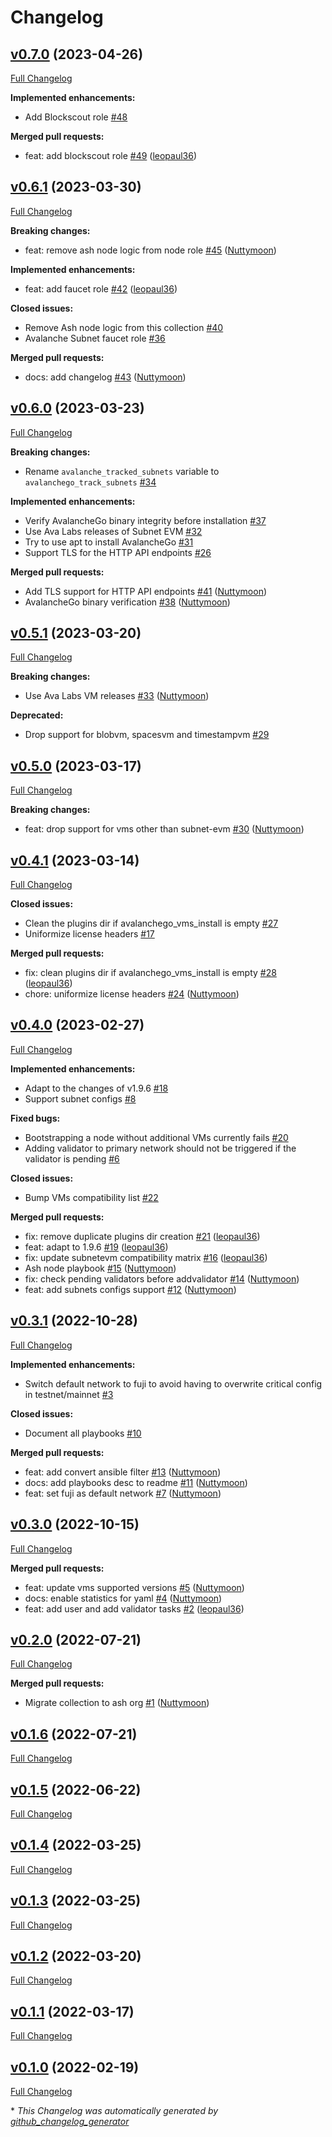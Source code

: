 # Changelog

## [v0.7.0](https://github.com/AshAvalanche/ansible-avalanche-collection/tree/v0.7.0) (2023-04-26)

[Full Changelog](https://github.com/AshAvalanche/ansible-avalanche-collection/compare/v0.6.1...v0.7.0)

**Implemented enhancements:**

- Add Blockscout role [\#48](https://github.com/AshAvalanche/ansible-avalanche-collection/issues/48)

**Merged pull requests:**

- feat: add blockscout role [\#49](https://github.com/AshAvalanche/ansible-avalanche-collection/pull/49) ([leopaul36](https://github.com/leopaul36))

## [v0.6.1](https://github.com/AshAvalanche/ansible-avalanche-collection/tree/v0.6.1) (2023-03-30)

[Full Changelog](https://github.com/AshAvalanche/ansible-avalanche-collection/compare/v0.6.0...v0.6.1)

**Breaking changes:**

- feat: remove ash node logic from node role [\#45](https://github.com/AshAvalanche/ansible-avalanche-collection/pull/45) ([Nuttymoon](https://github.com/Nuttymoon))

**Implemented enhancements:**

- feat: add faucet role [\#42](https://github.com/AshAvalanche/ansible-avalanche-collection/pull/42) ([leopaul36](https://github.com/leopaul36))

**Closed issues:**

- Remove Ash node logic from this collection [\#40](https://github.com/AshAvalanche/ansible-avalanche-collection/issues/40)
- Avalanche Subnet faucet role [\#36](https://github.com/AshAvalanche/ansible-avalanche-collection/issues/36)

**Merged pull requests:**

- docs: add changelog [\#43](https://github.com/AshAvalanche/ansible-avalanche-collection/pull/43) ([Nuttymoon](https://github.com/Nuttymoon))

## [v0.6.0](https://github.com/AshAvalanche/ansible-avalanche-collection/tree/v0.6.0) (2023-03-23)

[Full Changelog](https://github.com/AshAvalanche/ansible-avalanche-collection/compare/v0.5.1...v0.6.0)

**Breaking changes:**

- Rename `avalanche_tracked_subnets` variable to `avalanchego_track_subnets` [\#34](https://github.com/AshAvalanche/ansible-avalanche-collection/issues/34)

**Implemented enhancements:**

- Verify AvalancheGo binary integrity before installation [\#37](https://github.com/AshAvalanche/ansible-avalanche-collection/issues/37)
- Use Ava Labs releases of Subnet EVM [\#32](https://github.com/AshAvalanche/ansible-avalanche-collection/issues/32)
- Try to use apt to install AvalancheGo [\#31](https://github.com/AshAvalanche/ansible-avalanche-collection/issues/31)
- Support TLS for the HTTP API endpoints [\#26](https://github.com/AshAvalanche/ansible-avalanche-collection/issues/26)

**Merged pull requests:**

- Add TLS support for HTTP API endpoints [\#41](https://github.com/AshAvalanche/ansible-avalanche-collection/pull/41) ([Nuttymoon](https://github.com/Nuttymoon))
- AvalancheGo binary verification [\#38](https://github.com/AshAvalanche/ansible-avalanche-collection/pull/38) ([Nuttymoon](https://github.com/Nuttymoon))

## [v0.5.1](https://github.com/AshAvalanche/ansible-avalanche-collection/tree/v0.5.1) (2023-03-20)

[Full Changelog](https://github.com/AshAvalanche/ansible-avalanche-collection/compare/v0.5.0...v0.5.1)

**Breaking changes:**

- Use Ava Labs VM releases [\#33](https://github.com/AshAvalanche/ansible-avalanche-collection/pull/33) ([Nuttymoon](https://github.com/Nuttymoon))

**Deprecated:**

- Drop support for blobvm, spacesvm and timestampvm [\#29](https://github.com/AshAvalanche/ansible-avalanche-collection/issues/29)

## [v0.5.0](https://github.com/AshAvalanche/ansible-avalanche-collection/tree/v0.5.0) (2023-03-17)

[Full Changelog](https://github.com/AshAvalanche/ansible-avalanche-collection/compare/v0.4.1...v0.5.0)

**Breaking changes:**

- feat: drop support for vms other than subnet-evm [\#30](https://github.com/AshAvalanche/ansible-avalanche-collection/pull/30) ([Nuttymoon](https://github.com/Nuttymoon))

## [v0.4.1](https://github.com/AshAvalanche/ansible-avalanche-collection/tree/v0.4.1) (2023-03-14)

[Full Changelog](https://github.com/AshAvalanche/ansible-avalanche-collection/compare/v0.4.0...v0.4.1)

**Closed issues:**

- Clean the plugins dir if avalanchego\_vms\_install is empty [\#27](https://github.com/AshAvalanche/ansible-avalanche-collection/issues/27)
- Uniformize license headers [\#17](https://github.com/AshAvalanche/ansible-avalanche-collection/issues/17)

**Merged pull requests:**

- fix: clean plugins dir if avalanchego\_vms\_install is empty [\#28](https://github.com/AshAvalanche/ansible-avalanche-collection/pull/28) ([leopaul36](https://github.com/leopaul36))
- chore: uniformize license headers [\#24](https://github.com/AshAvalanche/ansible-avalanche-collection/pull/24) ([Nuttymoon](https://github.com/Nuttymoon))

## [v0.4.0](https://github.com/AshAvalanche/ansible-avalanche-collection/tree/v0.4.0) (2023-02-27)

[Full Changelog](https://github.com/AshAvalanche/ansible-avalanche-collection/compare/v0.3.1...v0.4.0)

**Implemented enhancements:**

- Adapt to the changes of v1.9.6 [\#18](https://github.com/AshAvalanche/ansible-avalanche-collection/issues/18)
- Support subnet configs [\#8](https://github.com/AshAvalanche/ansible-avalanche-collection/issues/8)

**Fixed bugs:**

- Bootstrapping a node without additional VMs currently fails [\#20](https://github.com/AshAvalanche/ansible-avalanche-collection/issues/20)
- Adding validator to primary network should not be triggered if the validator is pending [\#6](https://github.com/AshAvalanche/ansible-avalanche-collection/issues/6)

**Closed issues:**

- Bump VMs compatibility list [\#22](https://github.com/AshAvalanche/ansible-avalanche-collection/issues/22)

**Merged pull requests:**

- fix: remove duplicate plugins dir creation [\#21](https://github.com/AshAvalanche/ansible-avalanche-collection/pull/21) ([leopaul36](https://github.com/leopaul36))
- feat: adapt to 1.9.6 [\#19](https://github.com/AshAvalanche/ansible-avalanche-collection/pull/19) ([leopaul36](https://github.com/leopaul36))
- fix: update subnetevm compatibility matrix [\#16](https://github.com/AshAvalanche/ansible-avalanche-collection/pull/16) ([leopaul36](https://github.com/leopaul36))
- Ash node playbook [\#15](https://github.com/AshAvalanche/ansible-avalanche-collection/pull/15) ([Nuttymoon](https://github.com/Nuttymoon))
- fix: check pending validators before addvalidator [\#14](https://github.com/AshAvalanche/ansible-avalanche-collection/pull/14) ([Nuttymoon](https://github.com/Nuttymoon))
- feat: add subnets configs support [\#12](https://github.com/AshAvalanche/ansible-avalanche-collection/pull/12) ([Nuttymoon](https://github.com/Nuttymoon))

## [v0.3.1](https://github.com/AshAvalanche/ansible-avalanche-collection/tree/v0.3.1) (2022-10-28)

[Full Changelog](https://github.com/AshAvalanche/ansible-avalanche-collection/compare/v0.3.0...v0.3.1)

**Implemented enhancements:**

- Switch default network to fuji to avoid having to overwrite critical config in testnet/mainnet [\#3](https://github.com/AshAvalanche/ansible-avalanche-collection/issues/3)

**Closed issues:**

- Document all playbooks [\#10](https://github.com/AshAvalanche/ansible-avalanche-collection/issues/10)

**Merged pull requests:**

- feat: add convert ansible filter [\#13](https://github.com/AshAvalanche/ansible-avalanche-collection/pull/13) ([Nuttymoon](https://github.com/Nuttymoon))
- docs: add playbooks desc to readme [\#11](https://github.com/AshAvalanche/ansible-avalanche-collection/pull/11) ([Nuttymoon](https://github.com/Nuttymoon))
- feat: set fuji as default network [\#7](https://github.com/AshAvalanche/ansible-avalanche-collection/pull/7) ([Nuttymoon](https://github.com/Nuttymoon))

## [v0.3.0](https://github.com/AshAvalanche/ansible-avalanche-collection/tree/v0.3.0) (2022-10-15)

[Full Changelog](https://github.com/AshAvalanche/ansible-avalanche-collection/compare/v0.2.0...v0.3.0)

**Merged pull requests:**

- feat: update vms supported versions [\#5](https://github.com/AshAvalanche/ansible-avalanche-collection/pull/5) ([Nuttymoon](https://github.com/Nuttymoon))
- docs: enable statistics for yaml [\#4](https://github.com/AshAvalanche/ansible-avalanche-collection/pull/4) ([Nuttymoon](https://github.com/Nuttymoon))
- feat: add user and add validator tasks [\#2](https://github.com/AshAvalanche/ansible-avalanche-collection/pull/2) ([leopaul36](https://github.com/leopaul36))

## [v0.2.0](https://github.com/AshAvalanche/ansible-avalanche-collection/tree/v0.2.0) (2022-07-21)

[Full Changelog](https://github.com/AshAvalanche/ansible-avalanche-collection/compare/v0.1.6...v0.2.0)

**Merged pull requests:**

- Migrate collection to ash org [\#1](https://github.com/AshAvalanche/ansible-avalanche-collection/pull/1) ([Nuttymoon](https://github.com/Nuttymoon))

## [v0.1.6](https://github.com/AshAvalanche/ansible-avalanche-collection/tree/v0.1.6) (2022-07-21)

[Full Changelog](https://github.com/AshAvalanche/ansible-avalanche-collection/compare/v0.1.5...v0.1.6)

## [v0.1.5](https://github.com/AshAvalanche/ansible-avalanche-collection/tree/v0.1.5) (2022-06-22)

[Full Changelog](https://github.com/AshAvalanche/ansible-avalanche-collection/compare/v0.1.4...v0.1.5)

## [v0.1.4](https://github.com/AshAvalanche/ansible-avalanche-collection/tree/v0.1.4) (2022-03-25)

[Full Changelog](https://github.com/AshAvalanche/ansible-avalanche-collection/compare/v0.1.3...v0.1.4)

## [v0.1.3](https://github.com/AshAvalanche/ansible-avalanche-collection/tree/v0.1.3) (2022-03-25)

[Full Changelog](https://github.com/AshAvalanche/ansible-avalanche-collection/compare/v0.1.2...v0.1.3)

## [v0.1.2](https://github.com/AshAvalanche/ansible-avalanche-collection/tree/v0.1.2) (2022-03-20)

[Full Changelog](https://github.com/AshAvalanche/ansible-avalanche-collection/compare/v0.1.1...v0.1.2)

## [v0.1.1](https://github.com/AshAvalanche/ansible-avalanche-collection/tree/v0.1.1) (2022-03-17)

[Full Changelog](https://github.com/AshAvalanche/ansible-avalanche-collection/compare/v0.1.0...v0.1.1)

## [v0.1.0](https://github.com/AshAvalanche/ansible-avalanche-collection/tree/v0.1.0) (2022-02-19)

[Full Changelog](https://github.com/AshAvalanche/ansible-avalanche-collection/compare/ace915f1b17eb1edf3a58a1471c506f210fba591...v0.1.0)



\* *This Changelog was automatically generated by [github_changelog_generator](https://github.com/github-changelog-generator/github-changelog-generator)*
